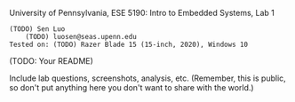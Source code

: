 University of Pennsylvania, ESE 5190: Intro to Embedded Systems, Lab 1

    (TODO) Sen Luo
        (TODO) luosen@seas.upenn.edu
    Tested on: (TODO) Razer Blade 15 (15-inch, 2020), Windows 10

(TODO: Your README)

Include lab questions, screenshots, analysis, etc. (Remember, this is public, so don't put anything here you don't want to share with the world.)

